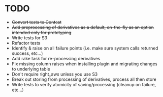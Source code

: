 TODO
====

* <del>Convert tests to Contest</del>
* <del>Add preprocessing of derivatives as a default, on-the-fly as an option intended only for prototyping</del>
* Write tests for S3
* Refactor tests
* Identify & raise on all failure points (i.e. make sure system calls returned success, etc...)
* Add rake task for re-processing derivatives
* Fix missing column raises when installing plugin and migrating changes to underlying table
* Don't require right_aws unless you use S3
* Break out storing from processing of derivatives, process all then store
* Write tests to verify atomicity of saving/processing (cleanup on failure, etc...)